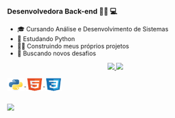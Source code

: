 ### Desenvolvedora Back-end 	👩‍💼 💻


- 🎓 Cursando Análise e Desenvolvimento de Sistemas
- 🐍 Estudando Python
- 👩‍💻 Construindo meus próprios projetos
- 🚀 Buscando novos desafios

<div align="center">
  <a href="https://github.com/CamilaFreitass">
  <img height="170em" src="https://github-readme-stats.vercel.app/api?username=CamilaFreitass&show_icons=true&theme=moltack&include_all_commits=true&count_private=true"/>
  <img height="170em" src="https://github-readme-stats.vercel.app/api/top-langs/?username=CamilaFreitass&layout=compact&langs_count=7&theme=moltack"/>
</div>
<div style="display: inline_block"><br>
<img align="center" height="30" width="40" src="https://raw.githubusercontent.com/devicons/devicon/master/icons/python/python-original.svg">
  <img align="center" height="30" width="40" src="https://raw.githubusercontent.com/devicons/devicon/master/icons/html5/html5-original.svg">
  <img align="center" height="30" width="40" src="https://raw.githubusercontent.com/devicons/devicon/master/icons/css3/css3-original.svg">
</div>

##

<div> 
  <a href="https://www.linkedin.com/in/camila-freitassilva/" target="_blank"><img src="https://img.shields.io/badge/-LinkedIn-%230077B5?style=for-the-badge&logo=linkedin&logoColor=white" target="_blank"></a> 
</div>
